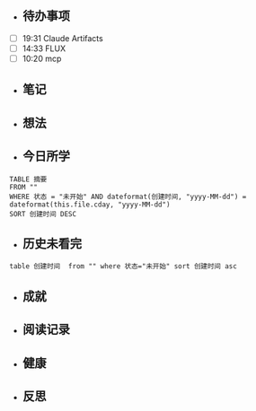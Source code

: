 

- ## 待办事项
- [ ] 19:31    Claude Artifacts 
- [ ] 14:33   FLUX
- [ ] 10:20   mcp
    
- ## 笔记
    
- ## 想法
    
- ## 今日所学
```dataview
TABLE 摘要
FROM ""
WHERE 状态 = "未开始" AND dateformat(创建时间, "yyyy-MM-dd") = dateformat(this.file.cday, "yyyy-MM-dd")
SORT 创建时间 DESC
```

- ## 历史未看完
```dataview
table 创建时间  from "" where 状态="未开始" sort 创建时间 asc
```
    
- ## 成就
    
- ## 阅读记录
    
- ## 健康
	
- ## 反思
